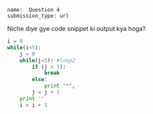 ```ngMeta
name:  Question 4
submission_type: url
```

Niche diye gye code snippet ki output kya hoga?


```python
i = 0
while(i<5):
    j = 0
    while(j<5): #loop2
        if (j > 3): 
            break 
        else:
            print "*", 
        j = j + 1    
    print ''
    i = i + 1

 ```

